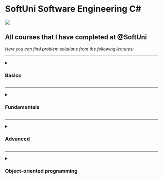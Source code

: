 # SoftUni Software Engineering C#
<img src="https://capsule-render.vercel.app/api?type=waving&color=0:552586,100:a82da8&height=300&section=header&text=SoftUni&fontSize=90&fontAlignY=25&desc=Courses&descSize=60&descAlignY=50"/>

<h2>All courses that I have completed at @SoftUni</h2>

<em>Here you can find problem solutions from the following lectures:</em>
***
<details>
<summary><h3> Basics </summary>

1. [**First Steps In Coding**](https://github.com/viktordanchev/SoftUni-CSharp/tree/main/01.CSharp-Basics/01.FirstStepsInCoding)
2. [**Conditional Statements**](https://github.com/viktordanchev/SoftUni-CSharp/tree/main/01.CSharp-Basics/02.ConditionalStatements)
3. [**Nested Conditional Statements**](https://github.com/viktordanchev/Softuni-Software-Engineering-CSharp/tree/main/C%23%20Basics/03.%20Conditional%20Statements%20Advanced)
4. [**For Loop**](https://github.com/viktordanchev/SoftUni-CSharp/tree/main/01.CSharp-Basics/04.ForLoops)
5. [**While Loop**](https://github.com/viktordanchev/SoftUni-CSharp/tree/main/01.CSharp-Basics/05.WhileLoops)
6. [**Nested Loops**](https://github.com/viktordanchev/SoftUni-CSharp/tree/main/01.CSharp-Basics/06.NestedLoops)
7. [**Final Exam**](https://github.com/viktordanchev/SoftUni-CSharp/tree/main/01.CSharp-Basics/FinalExam)
 </details>
 
***
 <details>
 <summary><h3> Fundamentals </summary>

1. [**Basic Syntax, Conditional Statements and Loops**](https://github.com/viktordanchev/SoftUni-CSharp/tree/main/02.CSharp-Fundamentals/01.Basics)
2. [**Data Types and Variables**](https://github.com/viktordanchev/SoftUni-CSharp/tree/main/02.CSharp-Fundamentals/02.DataTypesAndVariables)
3. [**Arrays**](https://github.com/viktordanchev/SoftUni-CSharp/tree/main/02.CSharp-Fundamentals/03.Arrays)
4. [**Methods**](https://github.com/viktordanchev/SoftUni-CSharp/tree/main/02.CSharp-Fundamentals/04.Methods)
5. [**Lists**](https://github.com/viktordanchev/SoftUni-CSharp/tree/main/02.CSharp-Fundamentals/05.Lists)  
6. [**Objects and Classes**](https://github.com/viktordanchev/SoftUni-CSharp/tree/main/02.CSharp-Fundamentals/06.ObjectsAndClasses)
7. [**Associative Arrays**](https://github.com/viktordanchev/SoftUni-CSharp/tree/main/02.CSharp-Fundamentals/07.AssociativeArrays)  
8. [**Text Processing**](https://github.com/viktordanchev/SoftUni-CSharp/tree/main/02.CSharp-Fundamentals/08.TextProcessing)
9. [**Regular Expressions**](https://github.com/viktordanchev/SoftUni-CSharp/tree/main/02.CSharp-Fundamentals/09.RegularExpressions)
10. [**ExamPreparation**](https://github.com/viktordanchev/SoftUni-CSharp/tree/main/02.CSharp-Fundamentals/ExamPreparation)
11. [**FinalExam**](https://github.com/viktordanchev/SoftUni-CSharp/tree/main/02.CSharp-Fundamentals/FinalExam)
  </details>
  
***
 <details>
 <summary><h3> Advanced </summary>

1. [**Stacks and Queues**](https://github.com/viktordanchev/SoftUni-CSharp/tree/main/03.CSharp-Advanced/01.StacksAndQueues)
2. [**Multidimentional Arrays**](https://github.com/viktordanchev/SoftUni-CSharp/tree/main/03.CSharp-Advanced/02.MultidimensionalArrays)
3. [**Sets and Dictionaries**](https://github.com/viktordanchev/SoftUni-CSharp/tree/main/03.CSharp-Advanced/03.SetsAndDictionariesAdvanced)
4. [**Streams, Files and Directories**](https://github.com/viktordanchev/Softuni-Software-Engineering-CSharp/tree/main/C%23%20Advanced/04.%20Streams%2C%20Files%20and%20Directories)
5. [**Functional Programming**](https://github.com/viktordanchev/SoftUni-CSharp/tree/main/03.CSharp-Advanced/05.FunctionalProgramming)
6. [**Defining Classes**](https://github.com/viktordanchev/SoftUni-CSharp/tree/main/03.CSharp-Advanced/06.DefiningClasses)
7. [**Generics**](https://github.com/viktordanchev/SoftUni-CSharp/tree/main/03.CSharp-Advanced/07.Generics) 
8. [**Exam Preparation**](https://github.com/viktordanchev/SoftUni-CSharp/tree/main/03.CSharp-Advanced/ExamPreparation)
9. [**Final Exam**](https://github.com/viktordanchev/SoftUni-CSharp/tree/main/03.CSharp-Advanced/FinalExam)
  </details>
  
***
<details>
<summary><h3> Object-oriented programming </summary>

1. [**Inheritance**](https://github.com/viktordanchev/SoftUni-CSharp/tree/main/04.CSharp-OOP/01.Inheritance)
2. [**Encapsulation**](https://github.com/viktordanchev/SoftUni-CSharp/tree/main/04.CSharp-OOP/02.Encapsulation)
3. [**InterfacesAndAbstraction**](https://github.com/viktordanchev/SoftUni-CSharp/tree/main/04.CSharp-OOP/03.InterfacesAndAbstraction)
4. [**Polymorphism**](https://github.com/viktordanchev/SoftUni-CSharp/tree/main/04.CSharp-OOP/04.Polymorphism)
5. [**ExceptionsAndErrorHandling**](https://github.com/viktordanchev/SoftUni-CSharp/tree/main/04.CSharp-OOP/05.ExceptionsAndErrorHandling)
6. [**ReflectionAndAttributes**](https://github.com/viktordanchev/SoftUni-CSharp/tree/main/04.CSharp-OOP/06.ReflectionAndAttributes)
7. [**UnitTesting**](https://github.com/viktordanchev/SoftUni-CSharp/tree/main/04.CSharp-OOP/07.UnitTesting)
8. [**ExamPreparation**](https://github.com/viktordanchev/SoftUni-CSharp/tree/main/04.CSharp-OOP/ExamPreparation)
9. [**FinalExam**](https://github.com/viktordanchev/SoftUni-CSharp/tree/main/04.CSharp-OOP/FinalExam)
 </details>
